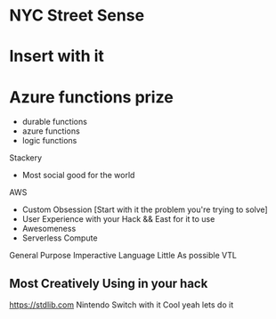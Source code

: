 # NYC Street Sense 

# Insert with it 
# Azure functions prize 
- durable functions
- azure functions
- logic functions



Stackery 
- Most social good for the world

AWS 
- Custom Obsession [Start with it the problem you're trying to solve]
- User Experience with your Hack && East for it to use 
- Awesomeness 
- Serverless Compute


General Purpose Imperactive Language
Little As possible VTL 

Most Creatively Using in your hack
--
https://stdlib.com
Nintendo Switch with it 
Cool yeah lets do it 